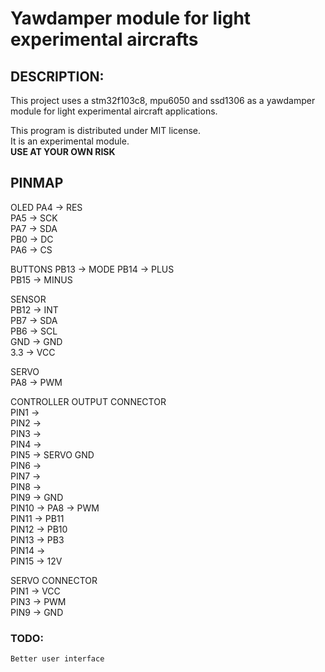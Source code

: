 # Yawdamper module for light experimental aircrafts

## DESCRIPTION:

This project uses a stm32f103c8, mpu6050 and ssd1306 as a yawdamper module for
light experimental aircraft applications.

This program is distributed under MIT license.  
It is an experimental module.   
**USE AT YOUR OWN RISK**

## PINMAP 
  
OLED
    PA4  -> RES  
    PA5  -> SCK  
    PA7  -> SDA  
    PB0  -> DC  
    PA6  -> CS  
  
BUTTONS
    PB13 -> MODE
    PB14 -> PLUS  
    PB15 -> MINUS    

SENSOR  
    PB12 -> INT  
    PB7  -> SDA  
    PB6  -> SCL  
    GND  -> GND  
    3.3  -> VCC  

SERVO  
    PA8  -> PWM  

CONTROLLER OUTPUT CONNECTOR  
    PIN1  ->  
    PIN2  ->  
    PIN3  ->  
    PIN4  ->  
    PIN5  -> SERVO GND  
    PIN6  ->  
    PIN7  ->  
    PIN8  ->  
    PIN9  -> GND  
    PIN10 -> PA8 -> PWM  
    PIN11 -> PB11  
    PIN12 -> PB10  
    PIN13 -> PB3  
    PIN14 ->  
    PIN15 -> 12V  

SERVO CONNECTOR  
    PIN1 -> VCC  
    PIN3 -> PWM  
    PIN9 -> GND  

### TODO:
    Better user interface